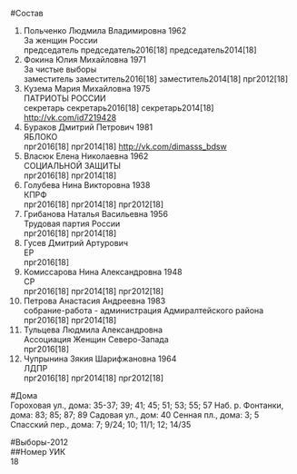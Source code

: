 #Состав  
1. Польченко Людмила Владимировна 1962  
    За женщин России  
    председатель председатель2016[18] председатель2014[18]  
2. Фокина Юлия Михайловна 1971  
    За чистые выборы  
    заместитель заместитель2016[18] заместитель2014[18] прг2012[18]  
3. Кузема Мария Михайловна 1975  
    ПАТРИОТЫ РОССИИ  
    секретарь секретарь2016[18] секретарь2014[18] http://vk.com/id7219428  
4. Бураков Дмитрий Петрович 1981  
    ЯБЛОКО  
    прг2016[18] прг2014[18] http://vk.com/dimasss_bdsw  
5. Власюк Елена Николаевна 1962  
    СОЦИАЛЬНОЙ ЗАЩИТЫ  
    прг2016[18] прг2014[18]  
6. Голубева Нина Викторовна 1938  
    КПРФ  
    прг2016[18] прг2014[18] прг2012[18]  
7. Грибанова Наталья Васильевна 1956  
    Трудовая партия России  
    прг2016[18] прг2014[18]  
8. Гусев Дмитрий Артурович  
    ЕР  
    прг2016[18]  
9. Комиссарова Нина Александровна 1948  
    СР  
    прг2016[18] прг2014[18] прг2012[18]  
10. Петрова Анастасия Андреевна 1983  
    собрание-работа - администрация Адмиралтейского района  
    прг2016[18] прг2014[18]  
11. Тульцева Людмила Александровна  
    Ассоциация Женщин Северо-Запада  
    прг2016[18]  
12. Чупрынина Зякия Шарифжановна 1964  
    ЛДПР  
    прг2016[18] прг2014[18] прг2012[18]  
  
#Дома  
Гороховая ул., дома: 35-37; 39; 41; 45; 51; 53; 55; 57 Наб. р. Фонтанки, дома: 83; 85; 87; 89 Садовая ул., дом: 40 Сенная пл., дома: 3; 5 Спасский пер., дома: 7; 9/24; 10; 11/1; 12; 14/35  
  
#Выборы-2012  
##Номер УИК  
18  

